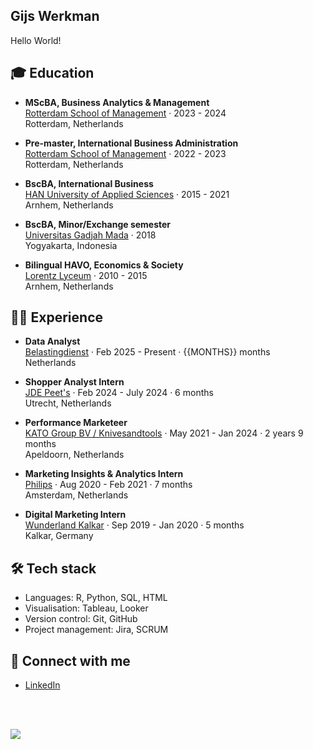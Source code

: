 ## Gijs Werkman

Hello World!

## 🎓 Education

- **MScBA, Business Analytics & Management**  
[Rotterdam School of Management](https://www.rsm.nl/) · 2023 - 2024  
Rotterdam, Netherlands

- **Pre-master, International Business Administration**  
[Rotterdam School of Management](https://www.rsm.nl/) · 2022 - 2023  
Rotterdam, Netherlands

- **BscBA, International Business**  
[HAN University of Applied Sciences](https://www.hanuniversity.com/en/) · 2015 - 2021  
Arnhem, Netherlands

- **BscBA, Minor/Exchange semester**  
[Universitas Gadjah Mada](https://ugm.ac.id/en/) · 2018  
Yogyakarta, Indonesia

- **Bilingual HAVO, Economics & Society**  
[Lorentz Lyceum](https://lorentzlyceum.nl/) · 2010 - 2015  
Arnhem, Netherlands


## 👨‍💻 Experience

- **Data Analyst**  
[Belastingdienst](https://www.belastingdienst.nl/) · Feb 2025 - Present · {{MONTHS}} months  
Netherlands

- **Shopper Analyst Intern**  
[JDE Peet's](https://www.jdepeets.com/) · Feb 2024 - July 2024 · 6 months  
Utrecht, Netherlands

- **Performance Marketeer**  
[KATO Group BV / Knivesandtools](https://knivesandtools.com/) · May 2021 - Jan 2024 · 2 years 9 months  
Apeldoorn, Netherlands

- **Marketing Insights & Analytics Intern**  
[Philips](https://www.philips.com/) · Aug 2020 - Feb 2021 · 7 months  
Amsterdam, Netherlands

- **Digital Marketing Intern**  
[Wunderland Kalkar](https://www.wunderlandkalkar.eu/) · Sep 2019 - Jan 2020 · 5 months  
Kalkar, Germany

## 🛠️ Tech stack

- Languages: R, Python, SQL, HTML
- Visualisation: Tableau, Looker
- Version control: Git, GitHub
- Project management: Jira, SCRUM


## 👋 Connect with me

- [LinkedIn](https://www.linkedin.com/in/gijs-werkman/)

<br><br>

<a href="https://visitorbadge.io/status?path=https%3A%2F%2Fgithub.com%2FGijsWerkman">
    <img src="https://api.visitorbadge.io/api/visitors?path=https%3A%2F%2Fgithub.com%2FGijsWerkman&label=Visitors&countColor=%23d9e3f0&style=flat-square" />
</a>
